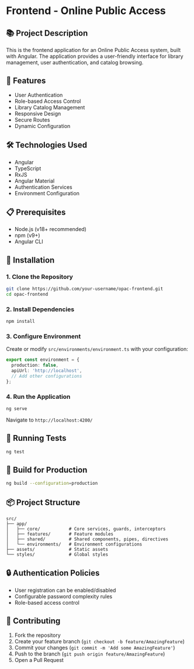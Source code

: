#  Frontend - Online Public Access

## 📚 Project Description
This is the frontend application for an Online Public Access system, built with Angular. The application provides a user-friendly interface for library management, user authentication, and catalog browsing.

## 🚀 Features
- User Authentication
- Role-based Access Control
- Library Catalog Management
- Responsive Design
- Secure Routes
- Dynamic Configuration

## 🛠 Technologies Used
- Angular
- TypeScript
- RxJS
- Angular Material
- Authentication Services
- Environment Configuration

## 📋 Prerequisites
- Node.js (v18+ recommended)
- npm (v9+)
- Angular CLI

## 🔧 Installation

### 1. Clone the Repository
```bash
git clone https://github.com/your-username/opac-frontend.git
cd opac-frontend
```

### 2. Install Dependencies
```bash
npm install
```

### 3. Configure Environment
Create or modify `src/environments/environment.ts` with your configuration:
```typescript
export const environment = {
  production: false,
  apiUrl: 'http://localhost',
  // Add other configurations
};
```

### 4. Run the Application
```bash
ng serve
```
Navigate to `http://localhost:4200/`

## 🧪 Running Tests
```bash
ng test
```

## 🚢 Build for Production
```bash
ng build --configuration=production
```

## 📦 Project Structure
```
src/
├── app/
│   ├── core/           # Core services, guards, interceptors
│   ├── features/       # Feature modules
│   ├── shared/         # Shared components, pipes, directives
│   └── environments/   # Environment configurations
├── assets/             # Static assets
└── styles/             # Global styles
```

## 🔒 Authentication Policies
- User registration can be enabled/disabled
- Configurable password complexity rules
- Role-based access control

## 🤝 Contributing
1. Fork the repository
2. Create your feature branch (`git checkout -b feature/AmazingFeature`)
3. Commit your changes (`git commit -m 'Add some AmazingFeature'`)
4. Push to the branch (`git push origin feature/AmazingFeature`)
5. Open a Pull Request


```
